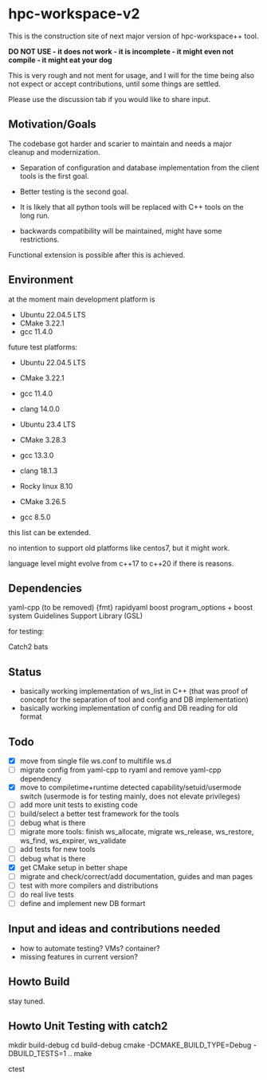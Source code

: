 # hpc-workspace-v2

This is the construction site of next major version of hpc-workspace++ tool.

**DO NOT USE - it does not work - it is incomplete - it might even not compile - it might eat your dog**

This is very rough and not ment for usage, and I will for the time being also
not expect or accept contributions, until some things are settled.

Please use the discussion tab if you would like to share input.

## Motivation/Goals

The codebase got harder and scarier to maintain and needs a major cleanup and modernization.

- Separation of configuration and database implementation from the client tools
is the first goal.

- Better testing is the second goal.

- It is likely that all python tools will be replaced with C++ tools on the long run.

- backwards compatibility will be maintained, might have some restrictions.

Functional extension is possible after this is achieved.

## Environment

at the moment main development platform is

- Ubuntu 22.04.5 LTS
- CMake 3.22.1
- gcc 11.4.0

future test platforms:

- Ubuntu 22.04.5 LTS
- CMake 3.22.1
- gcc 11.4.0
- clang 14.0.0

- Ubuntu 23.4 LTS
- CMake 3.28.3
- gcc 13.3.0
- clang 18.1.3

- Rocky linux 8.10
- CMake 3.26.5
- gcc 8.5.0


this list can be extended.

no intention to support old platforms like centos7, but it might work.

language level might evolve from c++17 to c++20 if there is reasons.

## Dependencies

yaml-cpp (to be removed)
{fmt} 
rapidyaml
boost program_options + boost system
Guidelines Support Library (GSL)

for testing:

Catch2 
bats

## Status

- basically working implementation of ws_list in C++ (that was proof of concept for the separation of tool and config and DB implementation)
- basically working implementation of config and DB reading for old format
 
## Todo

- [x] move from single file ws.conf to multifile ws.d
- [ ] migrate config from yaml-cpp to ryaml and remove yaml-cpp dependency
- [x] move to compiletime+runtime detected capability/setuid/usermode switch (usermode is for testing mainly, does not elevate privileges)
- [ ] add more unit tests to existing code
- [ ] build/select a better test framework for the tools
- [ ] debug what is there
- [ ] migrate more tools: finish ws_allocate, migrate ws_release, ws_restore, ws_find, ws_expirer, ws_validate
- [ ] add tests for new tools
- [ ] debug what is there
- [x] get CMake setup in better shape
- [ ] migrate and check/correct/add documentation, guides and man pages
- [ ] test with more compilers and distributions
- [ ] do real live tests
- [ ] define and implement new DB formart

## Input and ideas and contributions needed

- how to automate testing? VMs? container?
- missing features in current version?

## Howto Build

stay tuned.

## Howto Unit Testing with catch2

mkdir build-debug
cd build-debug
cmake -DCMAKE_BUILD_TYPE=Debug -DBUILD_TESTS=1 ..
make 

ctest

